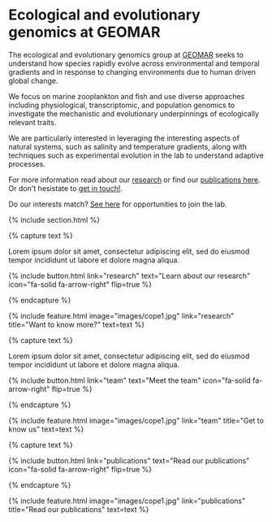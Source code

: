 ---
---

# Ecological and evolutionary genomics at GEOMAR

The ecological and evolutionary genomics group at [GEOMAR](https://www.geomar.de/en/) seeks to understand how species rapidly evolve across environmental and temporal gradients and in response to changing environments due to human driven global change. 

We focus on marine zooplankton and fish and use diverse approaches including physiological, transcriptomic, and population genomics to investigate the mechanistic and evolutionary underpinnings of ecologically relevant traits.

We are particularly interested in leveraging the interesting aspects of natural systems, such as salinity and temperature gradients, along with techniques such as experimental evolution in the lab to understand adaptive processes.

For more information read about our [research](https://brennan-research.github.io/research/) or find our [publications here](https://brennan-research.github.io/publications/). Or don't hesistate to [get in touch!](https://brennan-research.github.io/contact/). 

Do our interests match? [See here](https://brennan-research.github.io/join/) for opportunities to join the lab. 

{% include section.html %}

{% capture text %}

Lorem ipsum dolor sit amet, consectetur adipiscing elit, sed do eiusmod tempor incididunt ut labore et dolore magna aliqua.

{%
  include button.html
  link="research"
  text="Learn about our research"
  icon="fa-solid fa-arrow-right"
  flip=true
%}

{% endcapture %}

{%
  include feature.html
  image="images/cope1.jpg"
  link="research"
  title="Want to know more?"
  text=text
%}

{% capture text %}

Lorem ipsum dolor sit amet, consectetur adipiscing elit, sed do eiusmod tempor incididunt ut labore et dolore magna aliqua.

{%
  include button.html
  link="team"
  text="Meet the team"
  icon="fa-solid fa-arrow-right"
  flip=true
%}

{% endcapture %}

{%
  include feature.html
  image="images/cope1.jpg"
  link="team"
  title="Get to know us"
  text=text
%}

{% capture text %}

{%
  include button.html
  link="publications"
  text="Read our publications"
  icon="fa-solid fa-arrow-right"
  flip=true
%}

{% endcapture %}

{%
  include feature.html
  image="images/cope1.jpg"
  link="publications"
  title="Read our publications"
  text=text
%}
